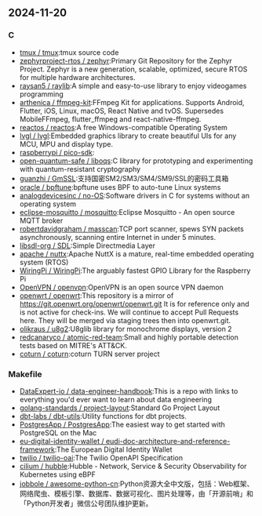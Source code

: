 ## 2024-11-20

### C

* [tmux / tmux](https://github.com/tmux/tmux):tmux source code
* [zephyrproject-rtos / zephyr](https://github.com/zephyrproject-rtos/zephyr):Primary Git Repository for the Zephyr Project. Zephyr is a new generation, scalable, optimized, secure RTOS for multiple hardware architectures.
* [raysan5 / raylib](https://github.com/raysan5/raylib):A simple and easy-to-use library to enjoy videogames programming
* [arthenica / ffmpeg-kit](https://github.com/arthenica/ffmpeg-kit):FFmpeg Kit for applications. Supports Android, Flutter, iOS, Linux, macOS, React Native and tvOS. Supersedes MobileFFmpeg, flutter_ffmpeg and react-native-ffmpeg.
* [reactos / reactos](https://github.com/reactos/reactos):A free Windows-compatible Operating System
* [lvgl / lvgl](https://github.com/lvgl/lvgl):Embedded graphics library to create beautiful UIs for any MCU, MPU and display type.
* [raspberrypi / pico-sdk](https://github.com/raspberrypi/pico-sdk):
* [open-quantum-safe / liboqs](https://github.com/open-quantum-safe/liboqs):C library for prototyping and experimenting with quantum-resistant cryptography
* [guanzhi / GmSSL](https://github.com/guanzhi/GmSSL):支持国密SM2/SM3/SM4/SM9/SSL的密码工具箱
* [oracle / bpftune](https://github.com/oracle/bpftune):bpftune uses BPF to auto-tune Linux systems
* [analogdevicesinc / no-OS](https://github.com/analogdevicesinc/no-OS):Software drivers in C for systems without an operating system
* [eclipse-mosquitto / mosquitto](https://github.com/eclipse-mosquitto/mosquitto):Eclipse Mosquitto - An open source MQTT broker
* [robertdavidgraham / masscan](https://github.com/robertdavidgraham/masscan):TCP port scanner, spews SYN packets asynchronously, scanning entire Internet in under 5 minutes.
* [libsdl-org / SDL](https://github.com/libsdl-org/SDL):Simple Directmedia Layer
* [apache / nuttx](https://github.com/apache/nuttx):Apache NuttX is a mature, real-time embedded operating system (RTOS)
* [WiringPi / WiringPi](https://github.com/WiringPi/WiringPi):The arguably fastest GPIO Library for the Raspberry Pi
* [OpenVPN / openvpn](https://github.com/OpenVPN/openvpn):OpenVPN is an open source VPN daemon
* [openwrt / openwrt](https://github.com/openwrt/openwrt):This repository is a mirror of https://git.openwrt.org/openwrt/openwrt.git It is for reference only and is not active for check-ins. We will continue to accept Pull Requests here. They will be merged via staging trees then into openwrt.git.
* [olikraus / u8g2](https://github.com/olikraus/u8g2):U8glib library for monochrome displays, version 2
* [redcanaryco / atomic-red-team](https://github.com/redcanaryco/atomic-red-team):Small and highly portable detection tests based on MITRE's ATT&CK.
* [coturn / coturn](https://github.com/coturn/coturn):coturn TURN server project

### Makefile

* [DataExpert-io / data-engineer-handbook](https://github.com/DataExpert-io/data-engineer-handbook):This is a repo with links to everything you'd ever want to learn about data engineering
* [golang-standards / project-layout](https://github.com/golang-standards/project-layout):Standard Go Project Layout
* [dbt-labs / dbt-utils](https://github.com/dbt-labs/dbt-utils):Utility functions for dbt projects.
* [PostgresApp / PostgresApp](https://github.com/PostgresApp/PostgresApp):The easiest way to get started with PostgreSQL on the Mac
* [eu-digital-identity-wallet / eudi-doc-architecture-and-reference-framework](https://github.com/eu-digital-identity-wallet/eudi-doc-architecture-and-reference-framework):The European Digital Identity Wallet
* [twilio / twilio-oai](https://github.com/twilio/twilio-oai):The Twilio OpenAPI Specification
* [cilium / hubble](https://github.com/cilium/hubble):Hubble - Network, Service & Security Observability for Kubernetes using eBPF
* [jobbole / awesome-python-cn](https://github.com/jobbole/awesome-python-cn):Python资源大全中文版，包括：Web框架、网络爬虫、模板引擎、数据库、数据可视化、图片处理等，由「开源前哨」和「Python开发者」微信公号团队维护更新。

